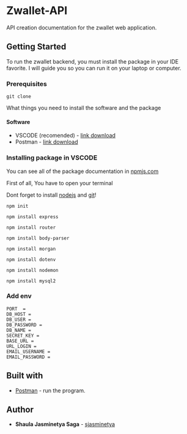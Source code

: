 # Zwallet-API
API creation documentation for the zwallet web application.

## Getting Started
To run the zwallet backend, you must install the package in your IDE favorite. I will guide you so you can run it on your laptop or computer.

### Prerequisites

```
git clone 
```

What things you need to install the software and the package

#### Software

 * VSCODE (recomended) - [link download](https://code.visualstudio.com/download)
 * Postman - [link download](https://www.postman.com/downloads/)

### Installing package in VSCODE
You can see all of the package documentation in [npmjs.com](https://www.npmjs.com/)

First of all, You have to open your terminal

Dont forget to install [nodejs](https://nodejs.org/en/download/) and [git](https://git-scm.com/downloads)!

```
npm init
```
```
npm install express
```
```
npm install router
```
```
npm install body-parser
```
```
npm install morgan
```
```
npm install dotenv
```
```
npm install nodemon
```
```
npm install mysql2
```

### Add env
```
PORT  = 
DB_HOST = 
DB_USER = 
DB_PASSWORD = 
DB_NAME = 
SECRET_KEY = 
BASE_URL = 
URL_LOGIN = 
EMAIL_USERNAME = 
EMAIL_PASSWORD = 
```

## Built with

  * [Postman](https://www.getpostman.com/collections/3e371793a94f1a8bfbd2) - run the program.
  
## Author

  * **Shaula Jasminetya Saga** - [sjasminetya](https://github.com/sjasminetya)
